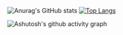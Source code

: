 ![Anurag's GitHub stats](https://github-readme-stats.vercel.app/api?username=xwxtwd&show_icons=true&theme=radical)
[![Top Langs](https://github-readme-stats.vercel.app/api/top-langs/?username=xwxtwd&layout=donut&theme=radical)](https://github.com/anuraghazra/github-readme-stats)

![Ashutosh's github activity graph](https://github-readme-activity-graph.vercel.app/graph?username=xwxtwd&theme=react-dark)



<!--
**xwxtwd/xwxtwd** is a ✨ _special_ ✨ repository because its `README.md` (this file) appears on your GitHub profile.

Here are some ideas to get you started:

- 🔭 I’m currently working on ...
- 🌱 I’m currently learning ...
- 👯 I’m looking to collaborate on ...
- 🤔 I’m looking for help with ...
- 💬 Ask me about ...
- 📫 How to reach me: ...
- 😄 Pronouns: ...
- ⚡ Fun fact: ...
-->
